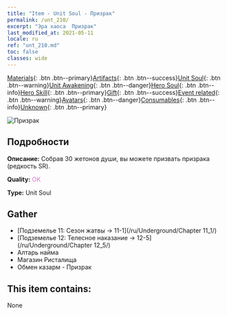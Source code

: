 ```yaml
---
title: "Item - Unit Soul - Призрак"
permalink: /unt_210/
excerpt: "Эра хаоса  Призрак"
last_modified_at: 2021-05-11
locale: ru
ref: "unt_210.md"
toc: false
classes: wide
---
```

 [Materials](/ItemsRU/){: .btn .btn--primary}[Artifacts](/ItemsRU/Artifacts/){: .btn .btn--success}[Unit Soul](/ItemsRU/UnitSoul/){: .btn .btn--warning}[Unit Awakening](/ItemsRU/UnitAwakening/){: .btn .btn--danger}[Hero Soul](/ItemsRU/HeroSoul/){: .btn .btn--info}[Hero Skill](/ItemsRU/HeroSkill/){: .btn .btn--primary}[Gift](/ItemsRU/Gift/){: .btn .btn--success}[Event related](/ItemsRU/Events/){: .btn .btn--warning}[Avatars](/ItemsRU/Avatars/){: .btn .btn--danger}[Consumables](/ItemsRU/Consumables/){: .btn .btn--info}[Unknown](/ItemsRU/Unknown/){: .btn .btn--primary}

 ![Призрак](/images/u/ti_youling.jpg)

## Подробности
 **Описание:** Собрав 30 жетонов души, вы можете призвать призрака (редкость SR).

 **Quality:** <span style="color: #DA70D6">OK</span>

 **Type:** Unit Soul

## Gather

*    [Подземелье 11: Сезон жатвы -> 11-1](/ru/Underground/Chapter 11_1/) 
*    [Подземелье 12: Телесное наказание -> 12-5](/ru/Underground/Chapter 12_5/) 
*    Алтарь найма 
*    Магазин Ристалища 
*    Обмен казарм - Призрак 

## This item contains:

  None

